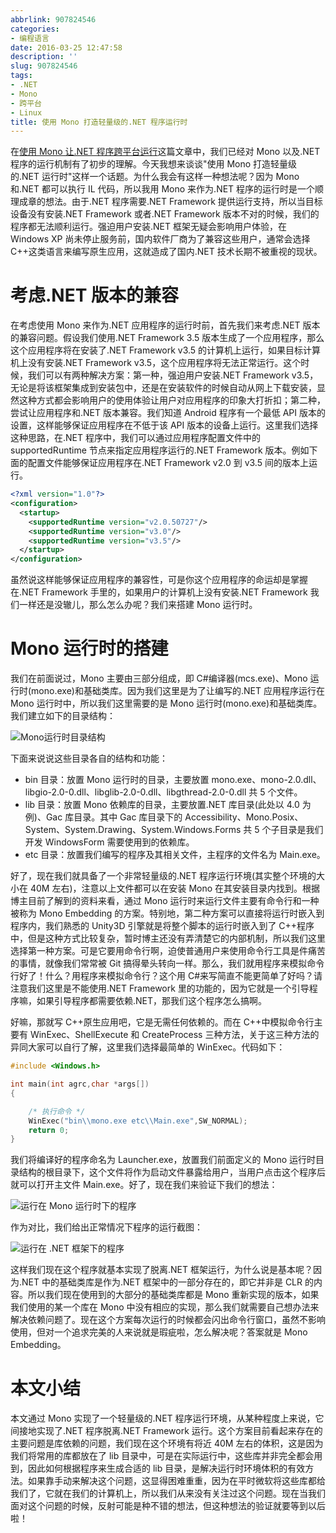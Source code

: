 ```yaml
---
abbrlink: 907824546
categories:
- 编程语言
date: 2016-03-25 12:47:58
description: ''
slug: 907824546
tags:
- .NET
- Mono
- 跨平台
- Linux
title: 使用 Mono 打造轻量级的.NET 程序运行时
---
```


在[使用 Mono 让.NET 程序跨平台运行](.)这篇文章中，我们已经对 Mono 以及.NET 程序的运行机制有了初步的理解。今天我想来谈谈"使用 Mono 打造轻量级的.NET 运行时"这样一个话题。为什么我会有这样一种想法呢？因为 Mono 和.NET 都可以执行 IL 代码，所以我用 Mono 来作为.NET 程序的运行时是一个顺理成章的想法。由于.NET 程序需要.NET Framework 提供运行支持，所以当目标设备没有安装.NET Framework 或者.NET Framework 版本不对的时候，我们的程序都无法顺利运行。强迫用户安装.NET 框架无疑会影响用户体验，在 Windows XP 尚未停止服务前，国内软件厂商为了兼容这些用户，通常会选择 C++这类语言来编写原生应用，这就造成了国内.NET 技术长期不被重视的现状。

<!--more-->
# 考虑.NET 版本的兼容
在考虑使用 Mono 来作为.NET 应用程序的运行时前，首先我们来考虑.NET 版本的兼容问题。假设我们使用.NET Framework 3.5 版本生成了一个应用程序，那么这个应用程序将在安装了.NET Framework v3.5 的计算机上运行，如果目标计算机上没有安装.NET Framework v3.5，这个应用程序将无法正常运行。这个时候，我们可以有两种解决方案：第一种，强迫用户安装.NET Framework v3.5，无论是将该框架集成到安装包中，还是在安装软件的时候自动从网上下载安装，显然这种方式都会影响用户的使用体验让用户对应用程序的印象大打折扣；第二种，尝试让应用程序和.NET 版本兼容。我们知道 Android 程序有一个最低 API 版本的设置，这样能够保证应用程序在不低于该 API 版本的设备上运行。这里我们选择这种思路，在.NET 程序中，我们可以通过应用程序配置文件中的 supportedRuntime 节点来指定应用程序运行的.NET Framework 版本。例如下面的配置文件能够保证应用程序在.NET Framework v2.0 到 v3.5 间的版本上运行。

```xml
<?xml version="1.0"?>
<configuration>
  <startup> 
    <supportedRuntime version="v2.0.50727"/>
    <supportedRuntime version="v3.0"/>
    <supportedRuntime version="v3.5"/>
  </startup>
</configuration>
```
虽然说这样能够保证应用程序的兼容性，可是你这个应用程序的命运却是掌握在.NET Framework 手里的，如果用户的计算机上没有安装.NET Framework 我们一样还是没辙儿，那么怎么办呢？我们来搭建 Mono 运行时。

# Mono 运行时的搭建
我们在前面说过，Mono 主要由三部分组成，即 C#编译器(mcs.exe)、Mono 运行时(mono.exe)和基础类库。因为我们这里是为了让编写的.NET 应用程序运行在 Mono 运行时中，所以我们这里需要的是 Mono 运行时(mono.exe)和基础类库。我们建立如下的目录结构：

![Mono运行时目录结构](https://ww1.sinaimg.cn/large/4c36074fly1fzixya9n45j20dz047t9c.jpg)

下面来说说这些目录各自的结构和功能：
* bin 目录：放置 Mono 运行时的目录，主要放置 mono.exe、mono-2.0.dll、libgio-2.0-0.dll、libglib-2.0-0.dll、libgthread-2.0-0.dll 共 5 个文件。
* lib 目录：放置 Mono 依赖库的目录，主要放置.NET 库目录(此处以 4.0 为例)、Gac 库目录。其中 Gac 库目录下的 Accessibility、Mono.Posix、System、System.Drawing、System.Windows.Forms 共 5 个子目录是我们开发 WindowsForm 需要使用到的依赖库。
* etc 目录：放置我们编写的程序及其相关文件，主程序的文件名为 Main.exe。

好了，现在我们就具备了一个非常轻量级的.NET 程序运行环境(其实整个环境的大小在 40M 左右)，注意以上文件都可以在安装 Mono 在其安装目录内找到。根据博主目前了解到的资料来看，通过 Mono 运行时来运行文件主要有命令行和一种被称为 Mono Embedding 的方案。特别地，第二种方案可以直接将运行时嵌入到程序内，我们熟悉的 Unity3D 引擎就是将整个脚本的运行时嵌入到了 C++程序中，但是这种方式比较复杂，暂时博主还没有弄清楚它的内部机制，所以我们这里选择第一种方案。可是它要用命令行啊，迫使普通用户来使用命令行工具是件痛苦的事情，就像我们常常被 Git 搞得晕头转向一样。那么，我们就用程序来模拟命令行好了！什么？用程序来模拟命令行？这个用 C#来写简直不能更简单了好吗？请注意我们这里是不能使用.NET Framework 里的功能的，因为它就是一个引导程序嘛，如果引导程序都需要依赖.NET，那我们这个程序怎么搞啊。

好嘛，那就写 C++原生应用吧，它是无需任何依赖的。而在 C++中模拟命令行主要有 WinExec、ShellExecute 和 CreateProcess 三种方法，关于这三种方法的异同大家可以自行了解，这里我们选择最简单的 WinExec。代码如下：
```cpp
#include <Windows.h>

int main(int agrc,char *args[])
{

    /* 执行命令 */
    WinExec("bin\\mono.exe etc\\Main.exe",SW_NORMAL);
    return 0;
}
```
我们将编译好的程序命名为 Launcher.exe，放置我们前面定义的 Mono 运行时目录结构的根目录下，这个文件将作为启动文件暴露给用户，当用户点击这个程序后就可以打开主文件 Main.exe。好了，现在我们来验证下我们的想法：

![运行在 Mono 运行时下的程序](https://ww1.sinaimg.cn/large/4c36074fly1fzixbbzwmij20kb0dz0vk.jpg)

作为对比，我们给出正常情况下程序的运行截图：

![运行在 .NET 框架下的程序](https://ww1.sinaimg.cn/large/4c36074fly1fzix8asiluj20kv0gngoo.jpg)

这样我们现在这个程序就基本实现了脱离.NET 框架运行，为什么说是基本呢？因为.NET 中的基础类库是作为.NET 框架中的一部分存在的，即它并非是 CLR 的内容。所以我们现在使用到的大部分的基础类库都是 Mono 重新实现的版本，如果我们使用的某一个库在 Mono 中没有相应的实现，那么我们就需要自己想办法来解决依赖问题了。现在这个方案每次运行的时候都会闪出命令行窗口，虽然不影响使用，但对一个追求完美的人来说就是瑕疵啦，怎么解决呢？答案就是 Mono Embedding。

#  本文小结
本文通过 Mono 实现了一个轻量级的.NET 程序运行环境，从某种程度上来说，它间接地实现了.NET 程序脱离.NET Framework 运行。这个方案目前看起来存在的主要问题是库依赖的问题，我们现在这个环境有将近 40M 左右的体积，这是因为我们将常用的库都放在了 lib 目录中，可是在实际运行中，这些库并非完全都会用到，因此如何根据程序来生成合适的 lib 目录，是解决运行时环境体积的有效方法。如果靠手动来解决这个问题，这显得困难重重，因为在平时微软将这些库都给我们了，它就在我们的计算机上，所以我们从来没有关注过这个问题。现在当我们面对这个问题的时候，反射可能是种不错的想法，但这种想法的验证就要等到以后啦！